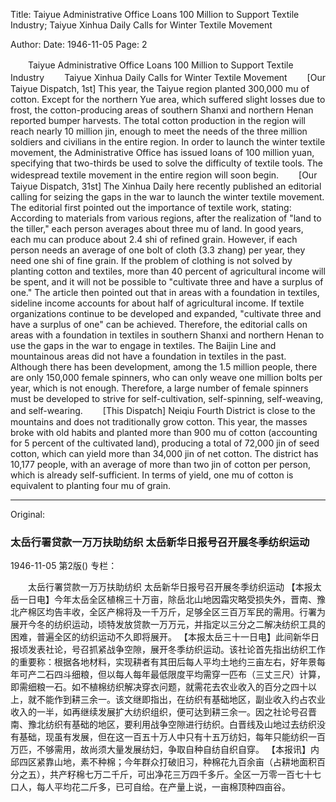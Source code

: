 Title: Taiyue Administrative Office Loans 100 Million to Support Textile Industry; Taiyue Xinhua Daily Calls for Winter Textile Movement

Author:
Date: 1946-11-05
Page: 2

　　Taiyue Administrative Office Loans 100 Million to Support Textile Industry
　　Taiyue Xinhua Daily Calls for Winter Textile Movement
　　[Our Taiyue Dispatch, 1st] This year, the Taiyue region planted 300,000 mu of cotton. Except for the northern Yue area, which suffered slight losses due to frost, the cotton-producing areas of southern Shanxi and northern Henan reported bumper harvests. The total cotton production in the region will reach nearly 10 million jin, enough to meet the needs of the three million soldiers and civilians in the entire region. In order to launch the winter textile movement, the Administrative Office has issued loans of 100 million yuan, specifying that two-thirds be used to solve the difficulty of textile tools. The widespread textile movement in the entire region will soon begin.
　　[Our Taiyue Dispatch, 31st] The Xinhua Daily here recently published an editorial calling for seizing the gaps in the war to launch the winter textile movement. The editorial first pointed out the importance of textile work, stating: According to materials from various regions, after the realization of "land to the tiller," each person averages about three mu of land. In good years, each mu can produce about 2.4 shi of refined grain. However, if each person needs an average of one bolt of cloth (3.3 zhang) per year, they need one shi of fine grain. If the problem of clothing is not solved by planting cotton and textiles, more than 40 percent of agricultural income will be spent, and it will not be possible to "cultivate three and have a surplus of one." The article then pointed out that in areas with a foundation in textiles, sideline income accounts for about half of agricultural income. If textile organizations continue to be developed and expanded, "cultivate three and have a surplus of one" can be achieved. Therefore, the editorial calls on areas with a foundation in textiles in southern Shanxi and northern Henan to use the gaps in the war to engage in textiles. The Baijin Line and mountainous areas did not have a foundation in textiles in the past. Although there has been development, among the 1.5 million people, there are only 150,000 female spinners, who can only weave one million bolts per year, which is not enough. Therefore, a large number of female spinners must be developed to strive for self-cultivation, self-spinning, self-weaving, and self-wearing.
　　[This Dispatch] Neiqiu Fourth District is close to the mountains and does not traditionally grow cotton. This year, the masses broke with old habits and planted more than 900 mu of cotton (accounting for 5 percent of the cultivated land), producing a total of 72,000 jin of seed cotton, which can yield more than 34,000 jin of net cotton. The district has 10,177 people, with an average of more than two jin of cotton per person, which is already self-sufficient. In terms of yield, one mu of cotton is equivalent to planting four mu of grain.



<hr /> 

Original: 


### 太岳行署贷款一万万扶助纺织  太岳新华日报号召开展冬季纺织运动

1946-11-05
第2版()
专栏：

　　太岳行署贷款一万万扶助纺织
    太岳新华日报号召开展冬季纺织运动
    【本报太岳一日电】今年太岳全区植棉三十万亩，除岳北山地因霜灾略受损失外，晋南、豫北产棉区均告丰收，全区产棉将及一千万斤，足够全区三百万军民的需用。行署为展开今冬的纺织运动，顷特发放贷款一万万元，并指定以三分之二解决纺织工具的困难，普遍全区的纺织运动不久即将展开。
    【本报太岳三十一日电】此间新华日报顷发表社论，号召抓紧战争空隙，展开冬季纺织运动。该社论首先指出纺织工作的重要称：根据各地材料，实现耕者有其田后每人平均土地约三亩左右，好年景每年可产二石四斗细粮，但以每人每年最低限度平均需穿一匹布（三丈三尺）计算，即需细粮一石。如不植棉纺织解决穿衣问题，就需花去农业收入的百分之四十以上，就不能作到耕三余一。该文继即指出，在纺织有基础地区，副业收入约占农业收入的一半，如再继续发展扩大纺织组织，便可达到耕三余一。因之社论号召晋南、豫北纺织有基础的地区，要利用战争空隙进行纺织。白晋线及山地过去纺织没有基础，现虽有发展，但在这一百五十万人中只有十五万纺妇，每年只能纺织一百万匹，不够需用，故尚须大量发展纺妇，争取自种自纺自织自穿。
    【本报讯】内邱四区紧靠山地，素不种棉；今年群众打破旧习，种棉花九百余亩（占耕地面积百分之五），共产籽棉七万二千斤，可出净花三万四千多斤。全区一万零一百七十七口人，每人平均花二斤多，已可自给。在产量上说，一亩棉顶种四亩谷。
